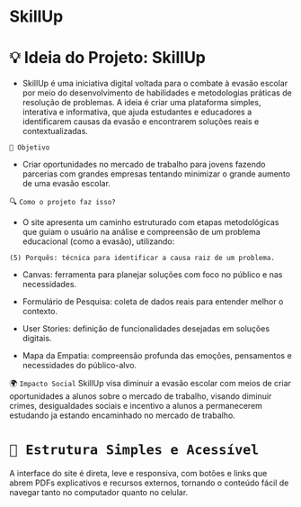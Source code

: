 # SkillUp
# 💡 Ideia do Projeto: SkillUp

* SkillUp é uma iniciativa digital voltada para o combate à evasão escolar por meio do desenvolvimento de habilidades e metodologias práticas de resolução de problemas. A ideia é criar uma plataforma simples, interativa e informativa, que ajuda estudantes e educadores a identificarem causas da evasão e encontrarem soluções reais e contextualizadas.

``🎯 Objetivo``

* Criar oportunidades no mercado de trabalho para jovens fazendo parcerias com grandes empresas tentando minimizar o grande aumento de uma evasão escolar.

🔍 ``Como o projeto faz isso?``

* O site apresenta um caminho estruturado com etapas metodológicas que guiam o usuário na análise e compreensão de um problema educacional (como a evasão), utilizando:

``(5) Porquês: técnica para identificar a causa raiz de um problema.``

* Canvas: ferramenta para planejar soluções com foco no público e nas necessidades.

* Formulário de Pesquisa: coleta de dados reais para entender melhor o contexto.

* User Stories: definição de funcionalidades desejadas em soluções digitais.

* Mapa da Empatia: compreensão profunda das emoções, pensamentos e necessidades do público-alvo.

🌍 ``Impacto Social``
SkillUp visa diminuir a evasão escolar com meios de criar oportunidades a alunos sobre o mercado de trabalho, visando diminuir crimes, desigualdades sociais e incentivo a alunos a permanecerem estudando ja estando encaminhado no mercado de trabalho.

# ``📱 Estrutura Simples e Acessível``

A interface do site é direta, leve e responsiva, com botões e links que abrem PDFs explicativos e recursos externos, tornando o conteúdo fácil de navegar tanto no computador quanto no celular.